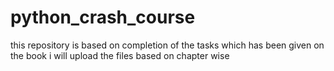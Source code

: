 # python_crash_course
this repository is based on completion of the tasks which has been given on the book
i will upload the files based on chapter wise
